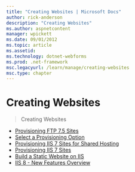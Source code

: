 ```yaml
---
title: "Creating Websites | Microsoft Docs"
author: rick-anderson
description: "Creating Websites"
ms.author: aspnetcontent
manager: wpickett
ms.date: 09/01/2012
ms.topic: article
ms.assetid: 
ms.technology: dotnet-webforms
ms.prod: .net-framework
msc.legacyurl: /learn/manage/creating-websites
msc.type: chapter
---
```

Creating Websites
====================
> Creating Websites


- [Provisioning FTP 7.5 Sites](provisioning-ftp-75-sites.md)
- [Select a Provisioning Option](select-a-provisioning-option.md)
- [Provisioning IIS 7 Sites for Shared Hosting](provisioning-iis-7-sites-for-shared-hosting.md)
- [Provisioning IIS 7 Sites](provisioning-iis-7-sites.md)
- [Build a Static Website on IIS](scenario-build-a-static-website-on-iis.md)
- [IIS 8 - New Features Overview](iis-8-new-features-overview.md)